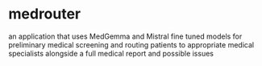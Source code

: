 # medrouter
an application that uses MedGemma and Mistral fine tuned models for preliminary medical screening and routing patients to appropriate medical specialists alongside a full medical report and possible issues
